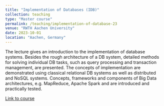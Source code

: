 ```yaml
---
title: "Implementation of Databases (IDB)"
collection: teaching
type: "Master course"
permalink: /teaching/implementation-of-database-23
venue: "RWTH Aachen University"
date: 2023-10-01
location: "Aachen, Germany"
---
```


The lecture gives an introduction to the implementation of database systems. Besides the rough architecture of a DB system, detailed methods for solving individual DB tasks, such as query processing and transaction management, are presented. The concepts of implementation are demonstrated using classical relational DB systems as well as distributed and NoSQL systems. Concepts, frameworks and components of Big Data architectures, e.g. MapReduce, Apache Spark and are introduced and practically tested.

<a href="https://dbis.rwth-aachen.de/dbis/index.php/2022/implementation-of-databases-3/">Link to course</a>